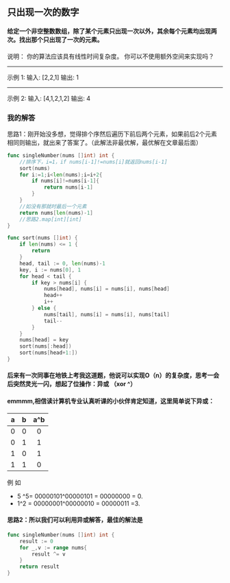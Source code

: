 ## 只出现一次的数字

#### 给定一个非空整数数组，除了某个元素只出现一次以外，其余每个元素均出现两次。找出那个只出现了一次的元素。

说明：
你的算法应该具有线性时间复杂度。 你可以不使用额外空间来实现吗？

---

示例 1:
输入: [2,2,1]
输出: 1

---

示例 2:
输入: [4,1,2,1,2]
输出: 4

### 我的解答
思路1：刚开始没多想，觉得排个序然后遍历下前后两个元素，如果前后2个元素相同则输出，就出来了答案了。（此解法非最优解，最优解在文章最后面）

```go
func singleNumber(nums []int) int {
    //排序下，i=1，if nums[i-1]!=nums[i]就返回nums[i-1]
    sort(nums)
    for i:=1;i<len(nums);i=i+2{
        if nums[i]!=nums[i-1]{
            return nums[i-1]
        }
    }
    //如没有那就时最后一个元素
    return nums[len(nums)-1]
    //思路2.map[int][int]
}

func sort(nums []int) {
	if len(nums) <= 1 {
		return
	}
	head, tail := 0, len(nums)-1
	key, i := nums[0], 1
	for head < tail {
		if key > nums[i] {
			nums[head], nums[i] = nums[i], nums[head]
			head++
			i++
		} else {
			nums[tail], nums[i] = nums[i], nums[tail]
			tail--
		}
	}
	nums[head] = key
	sort(nums[:head])
	sort(nums[head+1:])
}
```

#### 后来有一次同事在地铁上考我这道题，他说可以实现O（n）的复杂度，思考一会后突然灵光一闪，想起了位操作：异或 （xor ^）
#### emmmm,相信读计算机专业认真听课的小伙伴肯定知道，这里简单说下异或：

   a  |  b  | a^b|
   :---:|:---:|:---:|
   0|0|0
   0|1|1
   1|0|1
   1|1|0
   
例 如 
- 5 ^5= 00000101^00000101 = 00000000 = 0. 
- 1^2 = 00000001^00000010 = 00000011 =3.

#### 思路2：所以我们可以利用异或解答，最佳的解法是
```go
func singleNumber(nums []int) int {
    result := 0 
    for _,v := range nums{
        result ^= v
    }
    return result
}
```

